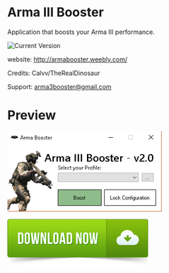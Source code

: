

# Arma III Booster
Application that boosts your Arma III performance.

![Current Version](https://raw.githubusercontent.com/Calvv/Arma-III-Booster/master/current.version)

website: http://armabooster.weebly.com/

Credits: Calvv/TheRealDinosaur

Support: arma3booster@gmail.com


<h1> Preview </h1>

![](/Preview.png)

[![](/download.png)](https://github.com/Calvv/Arma-III-Booster/raw/master/Arma%20Booster.exe)
